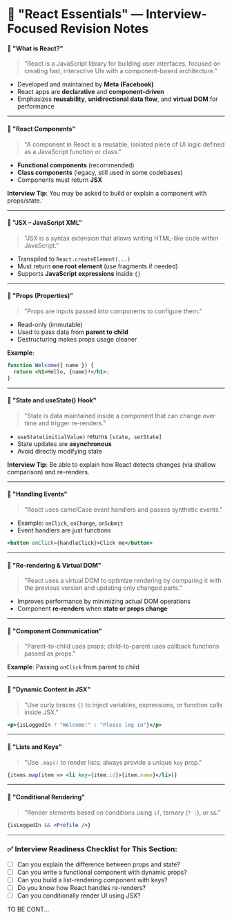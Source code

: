 # 📘 **"React Essentials" — Interview-Focused Revision Notes**


#### 🔹 "What is React?"

> "React is a JavaScript library for building user interfaces, focused on creating fast, interactive UIs with a component-based architecture."

* Developed and maintained by **Meta (Facebook)**
* React apps are **declarative** and **component-driven**
* Emphasizes **reusability**, **unidirectional data flow**, and **virtual DOM** for performance

---

#### 🔹 "React Components"

> "A component in React is a reusable, isolated piece of UI logic defined as a JavaScript function or class."

* **Functional components** (recommended)
* **Class components** (legacy, still used in some codebases)
* Components must return **JSX**

**Interview Tip**: You may be asked to build or explain a component with props/state.

---

#### 🔹 "JSX – JavaScript XML"

> "JSX is a syntax extension that allows writing HTML-like code within JavaScript."

* Transpiled to `React.createElement(...)`
* Must return **one root element** (use fragments if needed)
* Supports **JavaScript expressions** inside `{}`

---

#### 🔹 "Props (Properties)"

> "Props are inputs passed into components to configure them."

* Read-only (immutable)
* Used to pass data from **parent to child**
* Destructuring makes props usage cleaner

**Example**:

```jsx
function Welcome({ name }) {
  return <h1>Hello, {name}!</h1>;
}
```

---

#### 🔹 "State and useState() Hook"

> "State is data maintained inside a component that can change over time and trigger re-renders."

* `useState(initialValue)` returns `[state, setState]`
* State updates are **asynchronous**
* Avoid directly modifying state

**Interview Tip**: Be able to explain how React detects changes (via shallow comparison) and re-renders.

---

#### 🔹 "Handling Events"

> "React uses camelCase event handlers and passes synthetic events."

* Example: `onClick`, `onChange`, `onSubmit`
* Event handlers are just functions

```jsx
<button onClick={handleClick}>Click me</button>
```

---

#### 🔹 "Re-rendering & Virtual DOM"

> "React uses a virtual DOM to optimize rendering by comparing it with the previous version and updating only changed parts."

* Improves performance by minimizing actual DOM operations
* Component **re-renders** when **state or props change**

---

#### 🔹 "Component Communication"

> "Parent-to-child uses props; child-to-parent uses callback functions passed as props."

**Example**: Passing `onClick` from parent to child

---

#### 🔹 "Dynamic Content in JSX"

> "Use curly braces `{}` to inject variables, expressions, or function calls inside JSX."

```jsx
<p>{isLoggedIn ? "Welcome!" : "Please log in"}</p>
```

---

#### 🔹 "Lists and Keys"

> "Use `.map()` to render lists; always provide a unique `key` prop."

```jsx
{items.map(item => <li key={item.id}>{item.name}</li>)}
```

---

#### 🔹 "Conditional Rendering"

> "Render elements based on conditions using `if`, ternary (`? :`), or `&&`."

```jsx
{isLoggedIn && <Profile />}
```

---

### ✅ Interview Readiness Checklist for This Section:

* [ ] Can you explain the difference between props and state?
* [ ] Can you write a functional component with dynamic props?
* [ ] Can you build a list-rendering component with keys?
* [ ] Do you know how React handles re-renders?
* [ ] Can you conditionally render UI using JSX?

TO BE CONT...
